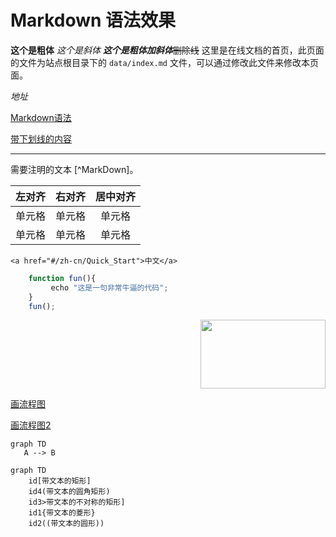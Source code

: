 # Markdown 语法效果
**这个是粗体**
*这个是斜体*
***这个是粗体加斜体***~~删除线~~
这里是在线文档的首页，此页面的文件为站点根目录下的 `data/index.md` 文件，可以通过修改此文件来修改本页面。

*地址*

[Markdown语法](https://www.jianshu.com/p/a3786cc10a99#fn1)

<u>带下划线的内容</u>

---

需要注明的文本 [^MarkDown]。

| 左对齐 | 右对齐 | 居中对齐 |
| :-----| ----: | :----: |
| 单元格 | 单元格 | 单元格 |
| 单元格 | 单元格 | 单元格 |

~~~
<a href="#/zh-cn/Quick_Start">中文</a>
~~~

```javascript
    function fun(){
         echo "这是一句非常牛逼的代码";
    }
    fun();
```

<div align=right><img src="https://www.jiaoyubao.cn/images/logo_2.png" width="200" height="110"></div>

[画流程图](https://www.jianshu.com/p/b421cc723da5)

[画流程图2](https://blog.csdn.net/love667767/article/details/90764425#FLowchart_204)
```mermaid
graph TD
   A --> B
```

```mermaid
graph TD
    id[带文本的矩形]
    id4(带文本的圆角矩形)
    id3>带文本的不对称的矩形]
    id1{带文本的菱形}
    id2((带文本的圆形)) 
```     
   

